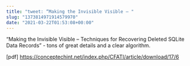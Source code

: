 ```yaml
---
title: "tweet: “Making the Invisible Visible – "
slug: "1373814971914579970"
date: "2021-03-22T01:53:08+00:00"
---
```

“Making the Invisible Visible – Techniques for Recovering Deleted SQLite Data Records” - tons of great details and a clear algorithm.

[pdf] https://conceptechint.net/index.php/CFATI/article/download/17/6
